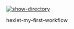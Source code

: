 [![show-directory](https://github.com/http87/hexlet-my-first-workflow/actions/workflows/show-directory.yml/badge.svg)](https://github.com/http87/hexlet-my-first-workflow/actions/workflows/show-directory.yml)

hexlet-my-first-workflow